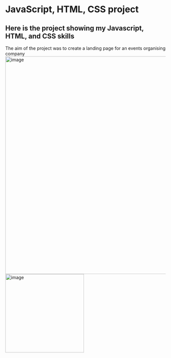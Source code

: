 # JavaScript, HTML, CSS project
## Here is the project showing my Javascript, HTML, and CSS skills
The aim of the project was to create a landing page for an events organising company
<img width="685" alt="image" src="https://github.com/Ieva-Ieva/JavaScript-HTML-CSS-project/assets/96474283/71ca02d3-1012-4d3b-84d5-8e3f153d3ab6"> <img width="247" alt="image" src="https://github.com/Ieva-Ieva/JavaScript-HTML-CSS-project/assets/96474283/8952d4b7-bdc1-417c-95fb-f455ef31d194">


